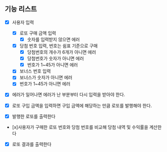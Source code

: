 ## 기능 리스트

- [x] 사용자 입력

  - [x] 로또 구매 금액 입력
    - [x] 숫자를 입력받지 않으면 에러
  - [x] 당첨 번호 입력, 번호는 쉼표 기준으로 구매
    - [x] 당첨번호의 개수가 6개가 아니면 에러
    - [x] 당첨번호가 숫자가 아니면 에러
    - [x] 번호가 1~45가 아니면 에러
  - [x] 보너스 번호 입력
  - [x] 보너스가 숫자가 아니면 에러
  - [x] 번호가 1~45가 아니면 에러

- [x] 에러가 일어나면 에러가 난 부분부터 다시 입력을 받아야 한다.

- [x] 로또 구입 금액을 입력하면 구입 금액에 해당하는 만큼 로또를 발행해야 한다.
- [x] 발행한 로또를 출력한다
- [x]사용자가 구매한 로또 번호와 당첨 번호를 비교해 당첨 내역 및 수익률을 계산한다
- [x] 로또 결과를 출력한다
